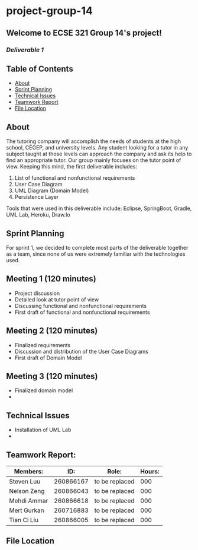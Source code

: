 # project-group-14

## Welcome to ECSE 321 Group 14's project!

### *Deliverable 1*

## Table of Contents

* [About](#about)
* [Sprint Planning](#sprint-planning)
* [Technical Issues](#technical-issues)
* [Teamwork Report](#teamwork-report)
* [File Location](#file-location)

## About

The tutoring  company will accomplish the needs of students at the high school, CÉGEP, and university levels. Any student looking for a tutor in any subject taught at those levels can approach the company and ask its help to find an appropriate tutor. Our group mainly focuses on the tutor point of view. Keeping this mind, the first deliverable includes:

1. List of functional and nonfunctional requirements
2. User Case Diagram
3. UML Diagram (Domain Model)
4. Persistence Layer

Tools that were used in this deliverable include: Eclipse, SpringBoot, Gradle, UML Lab, Heroku, Draw.Io

## Sprint Planning

For sprint 1, we decided to complete most parts of the deliverable together as a team, since none of us were extremely familiar with the technologies used. 

## Meeting 1 (120 minutes)

- Project discussion
- Detailed look at tutor point of view
- Discussing functional and nonfunctional requirements
- First draft of functional and nonfunctional requirements

## Meeting 2 (120 minutes)

- Finalized requirements
- Discussion and distribution of the User Case Diagrams
- First draft of Domain Model

## Meeting 3 (120 minutes)

- Finalized domain model
- 

## Technical Issues

- Installation of UML Lab
- 

## Teamwork Report:

| Members:    | ID:       | Role:          | Hours: |
|-------------|-----------|----------------|--------|
| Steven Luu  | 260866167 | to be replaced | 000    |
| Nelson Zeng | 260866043 | to be replaced | 000    |
| Mehdi Ammar | 260866618 | to be replaced | 000    |
| Mert Gurkan | 260716883 | to be replaced | 000    |
| Tian Ci Liu | 260866005 | to be replaced | 000    |

## File Location

